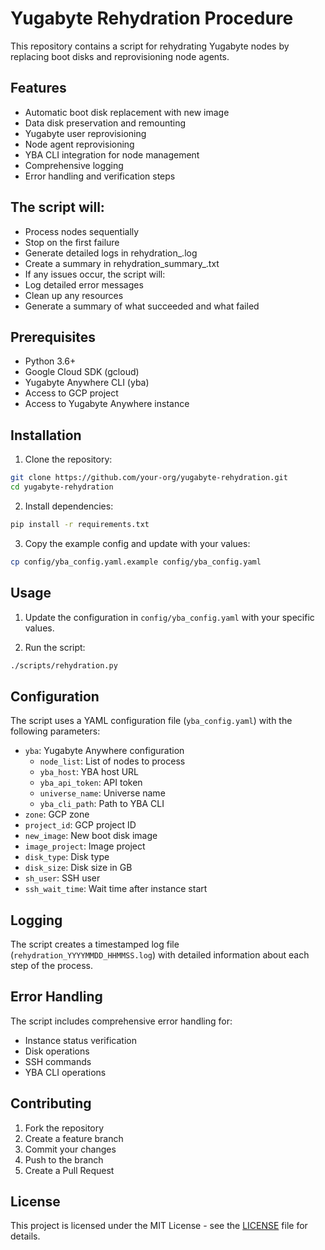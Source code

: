 # Yugabyte Rehydration Procedure

This repository contains a script for rehydrating Yugabyte nodes by replacing boot disks and reprovisioning node agents.

## Features

- Automatic boot disk replacement with new image
- Data disk preservation and remounting
- Yugabyte user reprovisioning
- Node agent reprovisioning
- YBA CLI integration for node management
- Comprehensive logging
- Error handling and verification steps

## The script will:
- Process nodes sequentially
- Stop on the first failure
- Generate detailed logs in rehydration_<timestamp>.log
- Create a summary in rehydration_summary_<timestamp>.txt
- If any issues occur, the script will:
- Log detailed error messages
- Clean up any resources
- Generate a summary of what succeeded and what failed

## Prerequisites

- Python 3.6+
- Google Cloud SDK (gcloud)
- Yugabyte Anywhere CLI (yba)
- Access to GCP project
- Access to Yugabyte Anywhere instance

## Installation

1. Clone the repository:
```bash
git clone https://github.com/your-org/yugabyte-rehydration.git
cd yugabyte-rehydration
```

2. Install dependencies:
```bash
pip install -r requirements.txt
```

3. Copy the example config and update with your values:
```bash
cp config/yba_config.yaml.example config/yba_config.yaml
```

## Usage

1. Update the configuration in `config/yba_config.yaml` with your specific values.

2. Run the script:
```bash
./scripts/rehydration.py
```

## Configuration

The script uses a YAML configuration file (`yba_config.yaml`) with the following parameters:

- `yba`: Yugabyte Anywhere configuration
  - `node_list`: List of nodes to process
  - `yba_host`: YBA host URL
  - `yba_api_token`: API token
  - `universe_name`: Universe name
  - `yba_cli_path`: Path to YBA CLI
- `zone`: GCP zone
- `project_id`: GCP project ID
- `new_image`: New boot disk image
- `image_project`: Image project
- `disk_type`: Disk type
- `disk_size`: Disk size in GB
- `sh_user`: SSH user
- `ssh_wait_time`: Wait time after instance start

## Logging

The script creates a timestamped log file (`rehydration_YYYYMMDD_HHMMSS.log`) with detailed information about each step of the process.

## Error Handling

The script includes comprehensive error handling for:
- Instance status verification
- Disk operations
- SSH commands
- YBA CLI operations

## Contributing

1. Fork the repository
2. Create a feature branch
3. Commit your changes
4. Push to the branch
5. Create a Pull Request

## License

This project is licensed under the MIT License - see the [LICENSE](LICENSE) file for details.
